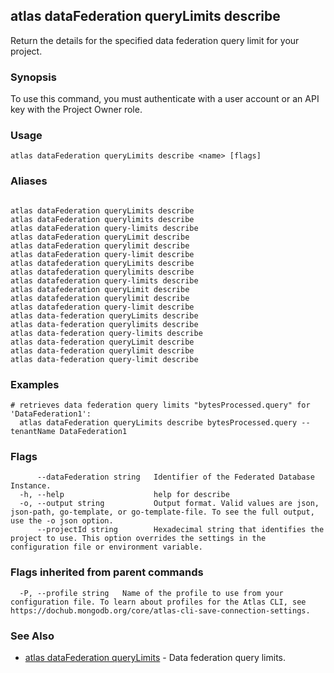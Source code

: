 ## atlas dataFederation queryLimits describe

Return the details for the specified data federation query limit for your project.


### Synopsis

To use this command, you must authenticate with a user account or an API key with the Project Owner role.


### Usage
```
atlas dataFederation queryLimits describe <name> [flags]
```

### Aliases
```

atlas dataFederation queryLimits describe
atlas dataFederation querylimits describe
atlas dataFederation query-limits describe
atlas dataFederation queryLimit describe
atlas dataFederation querylimit describe
atlas dataFederation query-limit describe
atlas datafederation queryLimits describe
atlas datafederation querylimits describe
atlas datafederation query-limits describe
atlas datafederation queryLimit describe
atlas datafederation querylimit describe
atlas datafederation query-limit describe
atlas data-federation queryLimits describe
atlas data-federation querylimits describe
atlas data-federation query-limits describe
atlas data-federation queryLimit describe
atlas data-federation querylimit describe
atlas data-federation query-limit describe
```

### Examples

```
# retrieves data federation query limits "bytesProcessed.query" for 'DataFederation1':
  atlas dataFederation queryLimits describe bytesProcessed.query --tenantName DataFederation1

```


### Flags

```
      --dataFederation string   Identifier of the Federated Database Instance.
  -h, --help                    help for describe
  -o, --output string           Output format. Valid values are json, json-path, go-template, or go-template-file. To see the full output, use the -o json option.
      --projectId string        Hexadecimal string that identifies the project to use. This option overrides the settings in the configuration file or environment variable.

```


### Flags inherited from parent commands

```
  -P, --profile string   Name of the profile to use from your configuration file. To learn about profiles for the Atlas CLI, see https://dochub.mongodb.org/core/atlas-cli-save-connection-settings.

```

### See Also


* [atlas dataFederation queryLimits](atlas_dataFederation_queryLimits.md)	- Data federation query limits.



